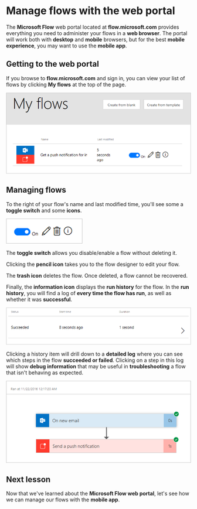 <properties
   pageTitle="Manage Flows in the Microsoft Flow Portal | Microsoft Flow"
   description="Learn how to use the Microsoft Flow web portal to manage your flows."
   services=""
   suite="flow"
   documentationCenter="na"
   authors="msftman"
   manager="anneta"
   editor=""
   tags=""
   featuredVideoId="Mg67quraCYs"
   courseDuration="3m"/>

<tags
   ms.service="flow"
   ms.devlang="na"
   ms.topic="get-started-article"
   ms.tgt_pltfrm="na"
   ms.workload="na"
   ms.date="11/22/2016"
   ms.author="deonhe"/>


# Manage flows with the web portal

The **Microsoft Flow** web portal located at **flow.microsoft.com** provides everything you need to administer your flows in a **web browser**.  The portal will work both with **desktop** and **mobile** browsers, but for the best **mobile experience**, you may want to use the **mobile app**.

## Getting to the web portal

If you browse to **flow.microsoft.com** and sign in, you can view your list of flows by clicking **My flows** at the top of the page.

![My flows](./media/learning-manage-portal/my-flows.png)

## Managing flows

To the right of your flow's name and last modified time, you'll see some a **toggle switch** and some **icons**.

![Flow options](./media/learning-manage-portal/flow-options.png)

The **toggle switch** allows you disable/enable a flow without deleting it.

Clicking the **pencil icon** takes you to the flow designer to edit your flow.

The **trash icon** deletes the flow.  Once deleted, a flow cannot be recovered.

Finally, the **information icon** displays the **run history** for the flow.  In the **run history**, you will find a log of **every time the flow has run**, as well as whether it was **successful**. 

![Flow history](./media/learning-manage-portal/flow-history.png)

Clicking a history item will drill down to a **detailed log** where you can see which steps in the flow **succeeded or failed**.  Clicking on a step in this log will show **debug information** that may be useful in **troubleshooting** a flow that isn't behaving as expected.

![Flow log](./media/learning-manage-portal/flow-log.png)

## Next lesson

Now that we've learned about the **Microsoft Flow web portal**, let's see how we can manage our flows with the **mobile app**.

